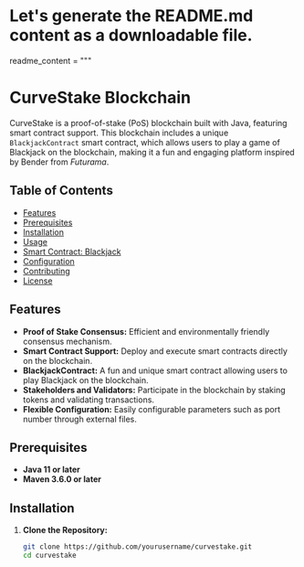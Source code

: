 # Let's generate the README.md content as a downloadable file.
readme_content = """
# CurveStake Blockchain

CurveStake is a proof-of-stake (PoS) blockchain built with Java, featuring smart contract support. This blockchain includes a unique `BlackjackContract` smart contract, which allows users to play a game of Blackjack on the blockchain, making it a fun and engaging platform inspired by Bender from *Futurama*.

## Table of Contents

- [Features](#features)
- [Prerequisites](#prerequisites)
- [Installation](#installation)
- [Usage](#usage)
- [Smart Contract: Blackjack](#smart-contract-blackjack)
- [Configuration](#configuration)
- [Contributing](#contributing)
- [License](#license)

## Features

- **Proof of Stake Consensus:** Efficient and environmentally friendly consensus mechanism.
- **Smart Contract Support:** Deploy and execute smart contracts directly on the blockchain.
- **BlackjackContract:** A fun and unique smart contract allowing users to play Blackjack on the blockchain.
- **Stakeholders and Validators:** Participate in the blockchain by staking tokens and validating transactions.
- **Flexible Configuration:** Easily configurable parameters such as port number through external files.

## Prerequisites

- **Java 11 or later**
- **Maven 3.6.0 or later**

## Installation

1. **Clone the Repository:**

   ```bash
   git clone https://github.com/yourusername/curvestake.git
   cd curvestake
